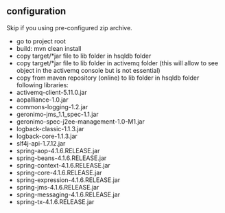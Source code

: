 configuration
-------------
Skip if you using pre-configured zip archive.
- go to project root
- build: mvn clean install
- copy target/*jar file to lib folder in hsqldb folder
- copy target/*jar file to lib folder in activemq folder (this will allow to see object in the activemq console but is not essential)
- copy from maven repository (online) to lib folder in hsqldb folder following libraries:
 - activemq-client-5.11.0.jar
 - aopalliance-1.0.jar
 - commons-logging-1.2.jar
 - geronimo-jms_1.1_spec-1.1.jar
 - geronimo-spec-j2ee-management-1.0-M1.jar
 - logback-classic-1.1.3.jar
 - logback-core-1.1.3.jar
 - slf4j-api-1.7.12.jar
 - spring-aop-4.1.6.RELEASE.jar
 - spring-beans-4.1.6.RELEASE.jar
 - spring-context-4.1.6.RELEASE.jar
 - spring-core-4.1.6.RELEASE.jar
 - spring-expression-4.1.6.RELEASE.jar
 - spring-jms-4.1.6.RELEASE.jar
 - spring-messaging-4.1.6.RELEASE.jar
 - spring-tx-4.1.6.RELEASE.jar
